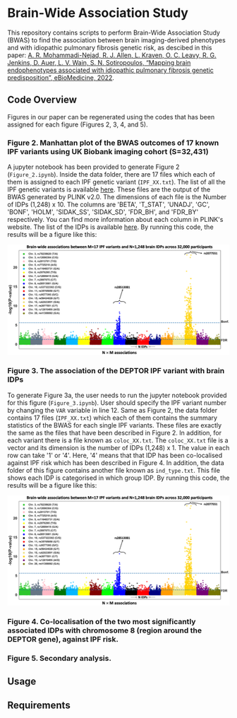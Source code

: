 # Brain-Wide Association Study

This repository contains scripts to perform Brain-Wide Association Study (BWAS) to find the association between brain imaging-derived phenotypes and with idiopathic pulmonary fibrosis genetic risk, as descibed in this paper: [A. R. Mohammadi-Nejad, R. J. Allen, L. Kraven, O. C. Leavy, R. G. Jenkins, D. Auer, L. V. Wain, S. N. Sotiropoulos, “Mapping brain endophenotypes associated with idiopathic pulmonary fibrosis genetic predisposition”, eBioMedicine, 2022][paper-eBioMed-link].

## Code Overview

Figures in our paper can be regenerated using the codes that has been assigned for each figure (Figures 2, 3, 4, and 5).

### Figure 2. Manhattan plot of the BWAS outcomes of 17 known IPF variants using UK Biobank imaging cohort (S=32,431)
A jupyter notebook has been provided to generate Figure 2 (`Figure_2.ipynb`). Inside the data folder, there are 17 files which each of them is assigned to each IPF genetic variant (`IPF_XX.txt`). The list of all the IPF genetic variants is available [here][IPF-variant-list].
These files are the output of the BWAS generated by PLINK v2.0. The dimensions of each file is the Number of IDPs (1,248) x 10. The columns are 'BETA', 'T_STAT', 'UNADJ', 'GC', 'BONF', 'HOLM', 'SIDAK_SS', 'SIDAK_SD', 'FDR_BH', and 'FDR_BY' respectively. You can find more information about each column in PLINK's website. The list of the IDPs is available [here][IDP-list]. By running this code, the results will be a figure like this:

![Figure_2_orig](https://github.com/Alirezamnk/BWAS_IPF/blob/main/global/Figure_2.png)

### Figure 3. The association of the DEPTOR IPF variant with brain IDPs
To generate Figure 3a, the user needs to run the jupyter notebook provided for this figure (`Figure_3.ipynb`). User should specify the IPF variant number by changing the `VAR` variable in line 12. Same as Figure 2, the data folder contains 17 files (`IPF_XX.txt`) which each of them contains the summary statistics of the BWAS for each single IPF variants. These files are exactly the same as the files that have been described in Figure 2. In addition, for each variant there is a file known as `coloc_XX.txt`. The `coloc_XX.txt` file is a vector and its dimension is the number of IDPs (1,248) x 1. The value in each row can take '1' or '4'. Here, '4' means that that IDP has been co-localised against IPF risk which has been described in Figure 4. In addition, the data folder of this figure contains another file known as `ind_type.txt`. This file shows each IDP is categorised in which group IDP. By running this code, the results will be a figure like this:

![Figure_3_orig](https://github.com/Alirezamnk/BWAS_IPF/blob/main/global/Figure_2.png)

### Figure 4. Co-localisation of the two most significantly associated IDPs with chromosome 8 (region around the DEPTOR gene), against IPF risk.

### Figure 5. Secondary analysis.

## Usage

## Requirements

<!-- References -->

[paper-eBioMed-link]: https://www.sciencedirect.com/science/article/pii/S2352396422005382
[IPF-variant-list]: https://github.com/Alirezamnk/BWAS_IPF/blob/main/global/IPF_variants.png
[IDP-list]: https://www.sciencedirect.com/science/article/pii/S2352396422005382
